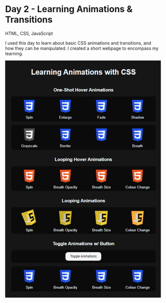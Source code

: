 # Day 2 - Learning Animations & Transitions

HTML, CSS, JavaScript

I used this day to learn about basic CSS animations and transitions, and how they can be manipulated. I created a short webpage to encompass my learning.

![](readme_preview.png)